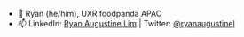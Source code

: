 - 👋 Ryan (he/him), UXR foodpanda APAC
- 📫 LinkedIn: [Ryan Augustine Lim](https://www.linkedin.com/in/ryanaugustinelim/) | Twitter: [@ryanaugustinel](https://twitter.com/ryanaugustinel)

<!---
ryanfoodpanda/ryanfoodpanda is a ✨ special ✨ repository because its `README.md` (this file) appears on your GitHub profile.
You can click the Preview link to take a look at your changes.
--->
